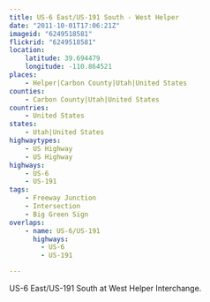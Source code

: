 ```yaml
---
title: US-6 East/US-191 South - West Helper
date: "2011-10-01T17:06:21Z"
imageid: "6249518581"
flickrid: "6249518581"
location:
    latitude: 39.694479
    longitude: -110.864521
places:
    - Helper|Carbon County|Utah|United States
counties:
    - Carbon County|Utah|United States
countries:
    - United States
states:
    - Utah|United States
highwaytypes:
    - US Highway
    - US Highway
highways:
    - US-6
    - US-191
tags:
    - Freeway Junction
    - Intersection
    - Big Green Sign
overlaps:
    - name: US-6/US-191
      highways:
        - US-6
        - US-191

---
```

US-6 East/US-191 South at West Helper Interchange.